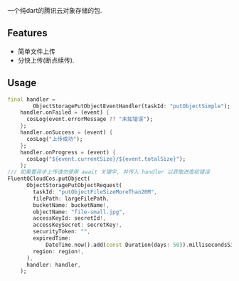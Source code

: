 <!--
This README describes the package. If you publish this package to pub.dev,
this README's contents appear on the landing page for your package.

For information about how to write a good package README, see the guide for
[writing package pages](https://dart.dev/guides/libraries/writing-package-pages).

For general information about developing packages, see the Dart guide for
[creating packages](https://dart.dev/guides/libraries/create-library-packages)
and the Flutter guide for
[developing packages and plugins](https://flutter.dev/developing-packages).
-->

一个纯dart的腾讯云对象存储的包.

## Features

- 简单文件上传
- 分快上传(断点续传).

## Usage

```dart
final handler =
        ObjectStoragePutObjectEventHandler(taskId: "putObjectSimple");
    handler.onFailed = (event) {
      cosLog(event.errorMessage ?? "未知错误");
    };
    handler.onSuccess = (event) {
      cosLog("上传成功");
    };
    handler.onProgress = (event) {
      cosLog("${event.currentSize}/${event.totalSize}");
    };
/// 如果要异步上传请勿使用 await 关键字, 并传入 handler 以获取进度和错误
FluentQCloudCos.putObject(
      ObjectStoragePutObjectRequest(
        taskId: "putObjectFileSizeMoreThan20M",
        filePath: largeFilePath,
        bucketName: bucketName!,
        objectName: "file-small.jpg",
        accessKeyId: secretId!,
        accessKeySecret: secretKey!,
        securityToken: "",
        expiredTime:
            DateTime.now().add(const Duration(days: 50)).millisecondsSinceEpoch,
        region: region!,
      ),
      handler: handler,
    );
```

